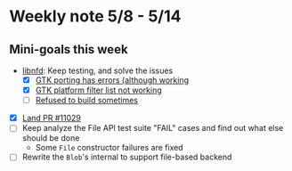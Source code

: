 # Weekly note 5/8 - 5/14

## Mini-goals this week

- [libnfd](https://github.com/izgzhen/libnfd): Keep testing, and solve the issues
    - [x] [GTK porting has errors (although working](https://github.com/izgzhen/libnfd/issues/5)
    - [x] [GTK platform filter list not working](https://github.com/izgzhen/libnfd/issues/4)
    - [ ] [Refused to build sometimes](https://github.com/izgzhen/libnfd/issues/6)
- [x] [Land PR #11029](https://github.com/servo/servo/pull/11029)
- [ ] Keep analyze the File API test suite "FAIL" cases and find out what else should be done
    + Some `File` constructor failures are fixed
- [ ] Rewrite the `Blob`'s internal to support file-based backend
